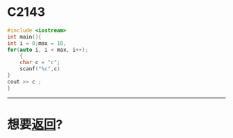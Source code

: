 # C2143

``` c++
#include <iostream>
int main(){
int i = 0;max = 10,
for(auto i, i < max, i++);
    {
    char c = "c";
    scanf("%c",c)
}
cout >> c ;
}
```


---
# 想要[返回](../README.md)?